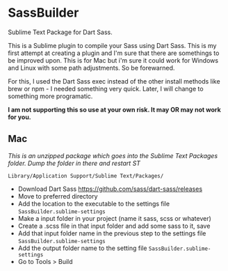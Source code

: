 # SassBuilder
Sublime Text Package for Dart Sass. 

This is a Sublime plugin to compile your Sass using Dart Sass. This is my first attempt at creating a plugin and I'm sure that there are somethings to be improved upon. This is for Mac but i'm sure it could work for Windows and Linux with some path adjustments. So be forewarned. 

For this, I used the Dart Sass exec instead of the other install methods like brew or npm - I needed something very quick. Later, I will change to something more programatic.

**I am not supporting this so use at your own risk. It may OR may not work for you.**

## Mac

*This is an unzipped package which goes into the Sublime Text Packages folder. Dump the folder in there and restart ST*

`Library/Application Support/Sublime Text/Packages/`

- Download Dart Sass https://github.com/sass/dart-sass/releases
- Move to preferred directory
- Add the location to the executable to the settings file `SassBuilder.sublime-settings`
- Make a input folder in your project (name it sass, scss or whatever)
- Create a .scss file in that input folder and add some sass to it, save
- Add that input folder name in the previous step to the settings file `SassBuilder.sublime-settings`
- Add the output folder name to the setting file `SassBuilder.sublime-settings`
- Go to Tools > Build
